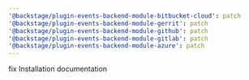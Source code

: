 ```yaml
---
'@backstage/plugin-events-backend-module-bitbucket-cloud': patch
'@backstage/plugin-events-backend-module-gerrit': patch
'@backstage/plugin-events-backend-module-github': patch
'@backstage/plugin-events-backend-module-gitlab': patch
'@backstage/plugin-events-backend-module-azure': patch
---
```


fix Installation documentation
